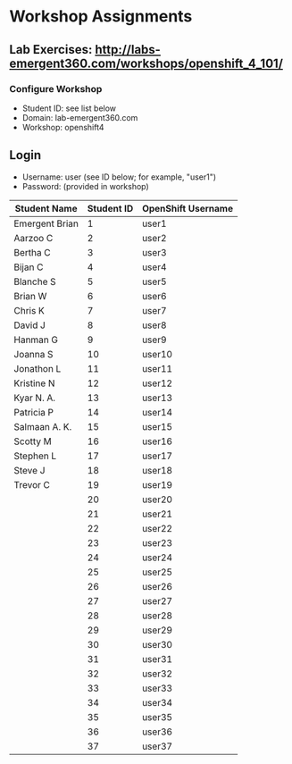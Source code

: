 # Workshop Assignments
## Lab Exercises: http://labs-emergent360.com/workshops/openshift_4_101/
### Configure Workshop
- Student ID: see list below
- Domain: lab-emergent360.com
- Workshop: openshift4

## Login
- Username: user<id> (see ID below; for example, "user1")
- Password: (provided in workshop)

| Student Name | Student ID | OpenShift Username | 
|------------ | ---------------| ---------------|
|	Emergent Brian	|	1	|	user1	|
|	Aarzoo C	|	2	|	user2	|
|	Bertha C |	3	|	user3	|
|	Bijan C  |	4	|	user4	|
| Blanche S  |	5	|	user5	|
|	Brian W |	6	|	user6	|
|	Chris K |	7	|	user7	|
|	David J |	8	|	user8	|
| Hanman G  |	9	|	user9	|
|	Joanna S  |	10	|	user10	|
|	Jonathon L |	11	|	user11	|
| Kristine N | 12 | user12 |
| Kyar N. A. | 13 | user13 |
| Patricia P | 14 | user14 |
| Salmaan A. K. | 15 | user15 |
| Scotty M | 16 | user16 |
| Stephen L | 17 | user17 |
| Steve J | 18 | user18 |  
| Trevor C| 19 | user19 |  
| | 20 | user20 |  
| | 21 | user21 |
| | 22 | user22 |
| | 23 | user23 |
| | 24 | user24 |
| | 25 | user25 |
| | 26 | user26 |
| | 27 | user27 |
| | 28 | user28 |
| | 29 | user29 |
| | 30 | user30 |
| | 31 | user31 |
| | 32 | user32 |
| | 33 | user33 |
| | 34 | user34 |
| | 35 | user35 |  
| | 36 | user36 |
| | 37 | user37 |
  
  
